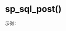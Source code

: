 # sp_sql_post()

示例：

<?php
$tid=1000;    //文章tid
$posts=sp_sql_post($tid,'field:post_title,post_content;');
print_r($posts);
//field 的可选参数已在sp_sql_posts()中说明
//smeta 处理方法已在sp_sql_posts()中说明 
?>
